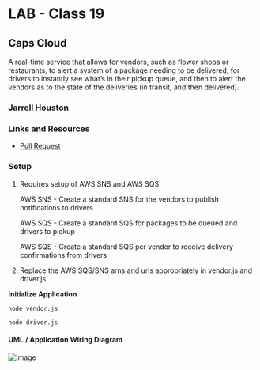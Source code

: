 # LAB - Class 19

## Caps Cloud

A real-time service that allows for vendors, such as flower shops or restaurants, to alert a system of a package needing to be delivered, for drivers to instantly see what’s in their pickup queue, and then to alert the vendors as to the state of the deliveries (in transit, and then delivered).

### Jarrell Houston

### Links and Resources

- [Pull Request](https://github.com/Jarrell28/serverless-api/pull/1)

### Setup

1. Requires setup of AWS SNS and AWS SQS 

     AWS SNS - Create a standard SNS for the vendors to publish notifications to drivers

     AWS SQS - Create a standard SQS for packages to be queued and drivers to pickup

     AWS SQS - Create a standard SQS per vendor to receive delivery confirmations from drivers

2. Replace the AWS SQS/SNS arns and urls appropriately in vendor.js and driver.js

 **Initialize Application**

```node vendor.js```

```node driver.js```


#### UML / Application Wiring Diagram

![image](https://user-images.githubusercontent.com/33704616/118372444-42b7a780-b577-11eb-9435-4a12b478fb2d.png)
